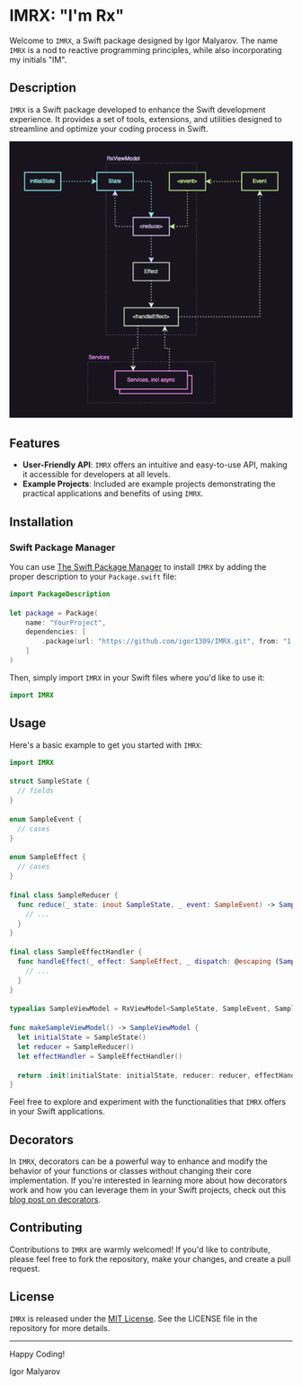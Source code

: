 # IMRX: "I'm Rx"

Welcome to `IMRX`, a Swift package designed by Igor Malyarov. The name `IMRX` is a nod to reactive programming principles, while also incorporating my initials "IM".

## Description

`IMRX` is a Swift package developed to enhance the Swift development experience. It provides a set of tools, extensions, and utilities designed to streamline and optimize your coding process in Swift.

![IMRX Swift Package](imgs/Rx.drawio.png)

## Features

- **User-Friendly API**: `IMRX` offers an intuitive and easy-to-use API, making it accessible for developers at all levels.
- **Example Projects**: Included are example projects demonstrating the practical applications and benefits of using `IMRX`.

## Installation

### Swift Package Manager

You can use [The Swift Package Manager](https://swift.org/package-manager/) to install `IMRX` by adding the proper description to your `Package.swift` file:

```swift
import PackageDescription

let package = Package(
    name: "YourProject",
    dependencies: [
        .package(url: "https://github.com/igor1309/IMRX.git", from: "1.0.0")
    ]
)
```

Then, simply import `IMRX` in your Swift files where you'd like to use it:

```swift
import IMRX
```

## Usage

Here's a basic example to get you started with `IMRX`:

```swift
import IMRX

struct SampleState {
  // fields
}

enum SampleEvent {
  // cases
}

enum SampleEffect {
  // cases
}

final class SampleReducer {
  func reduce(_ state: inout SampleState, _ event: SampleEvent) -> SampleEffect? {
    // ...
  }
}

final class SampleEffectHandler {
  func handleEffect(_ effect: SampleEffect, _ dispatch: @escaping (SampleEvent) -> Void) {
    // ...
  }
}

typealias SampleViewModel = RxViewModel<SampleState, SampleEvent, SampleEffect>

func makeSampleViewModel() -> SampleViewModel {
  let initialState = SampleState()
  let reducer = SampleReducer()
  let effectHandler = SampleEffectHandler()

  return .init(initialState: initialState, reducer: reducer, effectHandler: effectHandler)
}
```

Feel free to explore and experiment with the functionalities that `IMRX` offers in your Swift applications.

## Decorators

In `IMRX`, decorators can be a powerful way to enhance and modify the behavior of your functions or classes without changing their core implementation. If you're interested in learning more about how decorators work and how you can leverage them in your Swift projects, check out this [blog post on decorators](https://yourblog.com/decorators-in-swift).

## Contributing

Contributions to `IMRX` are warmly welcomed! If you'd like to contribute, please feel free to fork the repository, make your changes, and create a pull request.

## License

`IMRX` is released under the [MIT License](LICENSE). See the LICENSE file in the repository for more details.

---

Happy Coding!

Igor Malyarov
